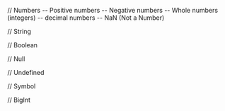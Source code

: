 // Numbers 
-- Positive numbers
-- Negative numbers
-- Whole numbers (integers)
-- decimal numbers
-- NaN (Not a Number)


// String







// Boolean









// Null









// Undefined








// Symbol









// BigInt
